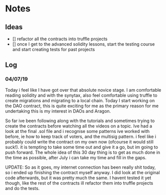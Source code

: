 # Notes

## Ideas

- [] refactor all the contracts into truffle projects
- [] once I get to the advanced solidity lessons, start the testing course and start creating tests for past projects

## Log

### 04/07/19

Today i feel like I have got over that absolute novice stage. I am comfortable reading solidity and with the synytax, also feel comfortable using truffle to create migrations and migrating to a local chain. Today I start working on the DAO contract, this is quite exciting for me as the primary reason for me undertaking this is my interest in DAOs and Aragon.

So far ive been following along with the tutorials and sometimes trying to create the contracts before watching all the videos on a topic. Ive had a look at the final .sol file and i recognise some patterns ive worked with before, ie how to keep track of voters, and the multisig pattern. i feel like i probably could write the contract on my own now (ofcourse it would still suck!). it is tempting to take some time out and give it a go, but im going to push forward. The whole idea of this 30 day thing is to get as much done in the time as possible, after July i can take my time and fill in the gaps.

UPDATE: So as it goes, my internet connection has been really shit today, so i ended up finishing the contract myself anyway. I did look at the original code afterwards, but it was pretty much the same. I havent tested it yet though, like the rest of the contracts ill refactor them into truffle projects and do the tests.
